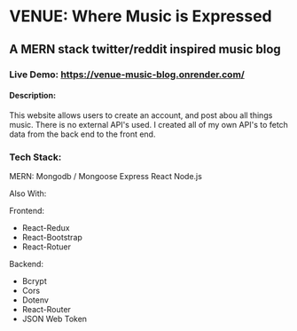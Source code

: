 # VENUE: Where Music is Expressed
## A MERN stack twitter/reddit inspired music blog

### Live Demo: https://venue-music-blog.onrender.com/

#### Description:
This website allows users to create an account, and post abou all things music.
There is no external API's used. I created all of my own API's to fetch data from the back end to the front end.

### Tech Stack:
MERN:
Mongodb / Mongoose
Express
React
Node.js

Also With:

Frontend:
* React-Redux
* React-Bootstrap
* React-Rotuer

Backend:
* Bcrypt
* Cors
* Dotenv
* React-Router
* JSON Web Token


 
